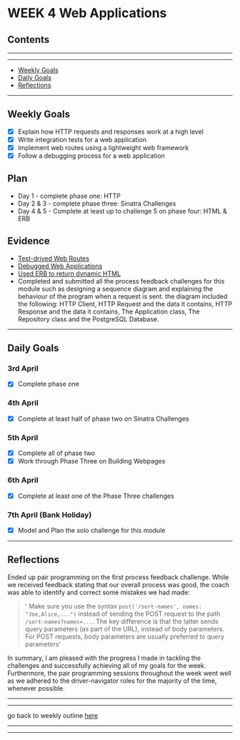 # WEEK 4 Web Applications

## Contents

---
---

* [Weekly Goals](#weekly-goals)
* [Daily Goals](#daily-goals)
* [Reflections](#reflections)

---

## Weekly Goals

* [x] Explain how HTTP requests and responses work at a high level
* [x] Write integration tests for a web application
* [x] Implement web routes using a lightweight web framework
* [x] Follow a debugging process for a web application

## Plan

* Day 1 - complete phase one: HTTP
* Day 2 & 3 - complete phase three: Sinatra Challenges
* Day 4 & 5 - Complete at least up to challenge 5 on phase four: HTML & ERB

## Evidence

* [Test-drived Web Routes](https://github.com/maddc0de/music-library)
* [Debugged Web Applications](https://github.com/maddc0de/web-applications/tree/main/projects_to_debug)
* [Used ERB to return dynamic HTML](https://github.com/maddc0de/music-library-database-app)
* Completed and submitted all the process feedback challenges for this module such as designing a sequence diagram and explaining the behaviour of the program when a request is sent. the diagram included the following: HTTP Client, HTTP Request and the data it contains, HTTP Response and the data it contains, The Application class, The Repository class and the PostgreSQL Database.

---

## Daily Goals

### 3rd April

* [x] Complete phase one

### 4th April

* [x] Complete at least half of phase two on Sinatra Challenges

### 5th April

* [x] Complete all of phase two
* [x] Work through Phase Three on Building Webpages

### 6th April

* [x] Complete at least one of the Phase Three challenges

### 7th April (Bank Holiday)

* [x] Model and Plan the solo challenge for this module

---

## Reflections

Ended up pair programming on the first process feedback challenge. While we received feedback stating that our overall process was good, the coach was able to identify and correct some mistakes we had made:

>' Make sure you use the syntax `post('/sort-names', names: "Joe,Alice,...")` instead of sending the POST request to the path `/sort-names?names=...`. The key difference is that the latter sends query parameters (as part of the URL), instead of body parameters. For POST requests, body parameters are usually preferred to query parameters'

In summary, I am pleased with the progress I made in tackling the challenges and successfully achieving all of my goals for the week. Furthermore, the pair programming sessions throughout the week went well as we adhered to the driver-navigator roles for the majority of the time, whenever possible.

---
---

go back to weekly outline [here](https://github.com/maddc0de/learning-journey-at-makers/blob/main/README.md)

---
---
